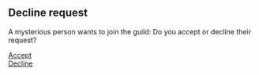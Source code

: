 ## Decline request

A mysterious person wants to join the guild: Do you accept or decline their request? 

[Accept](accept.md)     
[Decline](decline.md)
